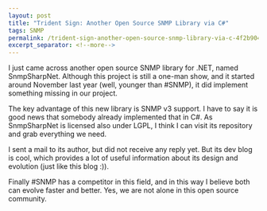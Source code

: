 ```yaml
---
layout: post
title: "Trident Sign: Another Open Source SNMP Library via C#"
tags: SNMP
permalink: /trident-sign-another-open-source-snmp-library-via-c-4f2b904252
excerpt_separator: <!--more-->
---
```

I just came across another open source SNMP library for .NET, named SnmpSharpNet. Although this project is still a one-man show, and it started around November last year (well, younger than #SNMP), it did implement something missing in our project.
<!--more-->

The key advantage of this new library is SNMP v3 support. I have to say it is good news that somebody already implemented that in C#. As SnmpSharpNet is licensed also under LGPL, I think I can visit its repository and grab everything we need.

I sent a mail to its author, but did not receive any reply yet. But its dev blog is cool, which provides a lot of useful information about its design and evolution (just like this blog :)).

Finally #SNMP has a competitor in this field, and in this way I believe both can evolve faster and better. Yes, we are not alone in this open source community.
